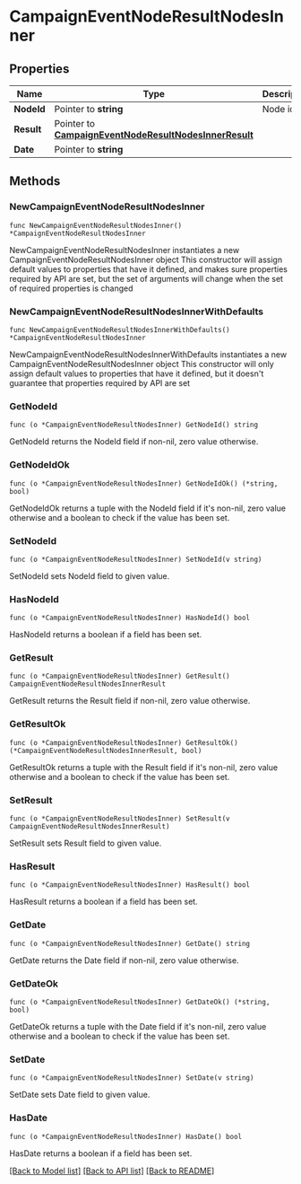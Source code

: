 # CampaignEventNodeResultNodesInner

## Properties

Name | Type | Description | Notes
------------ | ------------- | ------------- | -------------
**NodeId** | Pointer to **string** | Node id | [optional] 
**Result** | Pointer to [**CampaignEventNodeResultNodesInnerResult**](CampaignEventNodeResultNodesInnerResult.md) |  | [optional] 
**Date** | Pointer to **string** |  | [optional] 

## Methods

### NewCampaignEventNodeResultNodesInner

`func NewCampaignEventNodeResultNodesInner() *CampaignEventNodeResultNodesInner`

NewCampaignEventNodeResultNodesInner instantiates a new CampaignEventNodeResultNodesInner object
This constructor will assign default values to properties that have it defined,
and makes sure properties required by API are set, but the set of arguments
will change when the set of required properties is changed

### NewCampaignEventNodeResultNodesInnerWithDefaults

`func NewCampaignEventNodeResultNodesInnerWithDefaults() *CampaignEventNodeResultNodesInner`

NewCampaignEventNodeResultNodesInnerWithDefaults instantiates a new CampaignEventNodeResultNodesInner object
This constructor will only assign default values to properties that have it defined,
but it doesn't guarantee that properties required by API are set

### GetNodeId

`func (o *CampaignEventNodeResultNodesInner) GetNodeId() string`

GetNodeId returns the NodeId field if non-nil, zero value otherwise.

### GetNodeIdOk

`func (o *CampaignEventNodeResultNodesInner) GetNodeIdOk() (*string, bool)`

GetNodeIdOk returns a tuple with the NodeId field if it's non-nil, zero value otherwise
and a boolean to check if the value has been set.

### SetNodeId

`func (o *CampaignEventNodeResultNodesInner) SetNodeId(v string)`

SetNodeId sets NodeId field to given value.

### HasNodeId

`func (o *CampaignEventNodeResultNodesInner) HasNodeId() bool`

HasNodeId returns a boolean if a field has been set.

### GetResult

`func (o *CampaignEventNodeResultNodesInner) GetResult() CampaignEventNodeResultNodesInnerResult`

GetResult returns the Result field if non-nil, zero value otherwise.

### GetResultOk

`func (o *CampaignEventNodeResultNodesInner) GetResultOk() (*CampaignEventNodeResultNodesInnerResult, bool)`

GetResultOk returns a tuple with the Result field if it's non-nil, zero value otherwise
and a boolean to check if the value has been set.

### SetResult

`func (o *CampaignEventNodeResultNodesInner) SetResult(v CampaignEventNodeResultNodesInnerResult)`

SetResult sets Result field to given value.

### HasResult

`func (o *CampaignEventNodeResultNodesInner) HasResult() bool`

HasResult returns a boolean if a field has been set.

### GetDate

`func (o *CampaignEventNodeResultNodesInner) GetDate() string`

GetDate returns the Date field if non-nil, zero value otherwise.

### GetDateOk

`func (o *CampaignEventNodeResultNodesInner) GetDateOk() (*string, bool)`

GetDateOk returns a tuple with the Date field if it's non-nil, zero value otherwise
and a boolean to check if the value has been set.

### SetDate

`func (o *CampaignEventNodeResultNodesInner) SetDate(v string)`

SetDate sets Date field to given value.

### HasDate

`func (o *CampaignEventNodeResultNodesInner) HasDate() bool`

HasDate returns a boolean if a field has been set.


[[Back to Model list]](../README.md#documentation-for-models) [[Back to API list]](../README.md#documentation-for-api-endpoints) [[Back to README]](../README.md)


